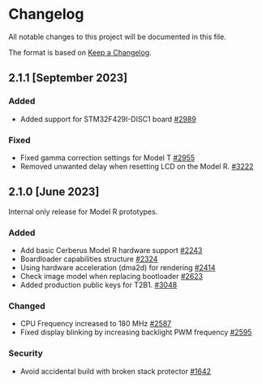 # Changelog

All notable changes to this project will be documented in this file.

The format is based on [Keep a Changelog](https://keepachangelog.com/en/1.0.0/).

## 2.1.1 [September 2023]

### Added
- Added support for STM32F429I-DISC1 board  [#2989]

### Fixed
- Fixed gamma correction settings for Model T  [#2955]
- Removed unwanted delay when resetting LCD on the Model R.  [#3222]


## 2.1.0 [June 2023]

Internal only release for Model R prototypes.

### Added
- Add basic Cerberus Model R hardware support  [#2243]
- Boardloader capabilities structure  [#2324]
- Using hardware acceleration (dma2d) for rendering  [#2414]
- Check image model when replacing bootloader  [#2623]
- Added production public keys for T2B1.  [#3048]

### Changed
- CPU Frequency increased to 180 MHz  [#2587]
- Fixed display blinking by increasing backlight PWM frequency  [#2595]

### Security
- Avoid accidental build with broken stack protector  [#1642]


[#1642]: https://github.com/Cerberus-Wallet/cerberus-firmware/pull/1642
[#2243]: https://github.com/Cerberus-Wallet/cerberus-firmware/pull/2243
[#2324]: https://github.com/Cerberus-Wallet/cerberus-firmware/pull/2324
[#2414]: https://github.com/Cerberus-Wallet/cerberus-firmware/pull/2414
[#2587]: https://github.com/Cerberus-Wallet/cerberus-firmware/pull/2587
[#2595]: https://github.com/Cerberus-Wallet/cerberus-firmware/pull/2595
[#2623]: https://github.com/Cerberus-Wallet/cerberus-firmware/pull/2623
[#2955]: https://github.com/Cerberus-Wallet/cerberus-firmware/pull/2955
[#2989]: https://github.com/Cerberus-Wallet/cerberus-firmware/pull/2989
[#3048]: https://github.com/Cerberus-Wallet/cerberus-firmware/pull/3048
[#3222]: https://github.com/Cerberus-Wallet/cerberus-firmware/pull/3222
